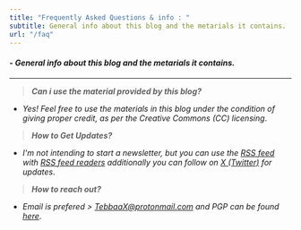 ```yaml
---
title: "Frequently Asked Questions & info : "
subtitle: General info about this blog and the metarials it contains.
url: "/faq"
---
```


#### - _General info about this blog and the metarials it contains._

---

> **_Can i use the material provided by this blog?_**

- _Yes! Feel free to use the materials in this blog under the condition of giving proper credit, as per the *Creative Commons (CC) licensing*_.

> **_How to Get Updates?_**

- _I'm not intending to start a newsletter, but you can use the [RSS feed](/index.xml) with [RSS feed readers](https://www.privacytools.io/privacy-rss-feed-readers) additionally you can follow on [X (Twitter)](https://twitter.com/TebbaaX) for updates_.

> **_How to reach out?_**

- _Email is prefered > TebbaaX@protonmail.com and PGP can be found [here](/pgp.txt)_.